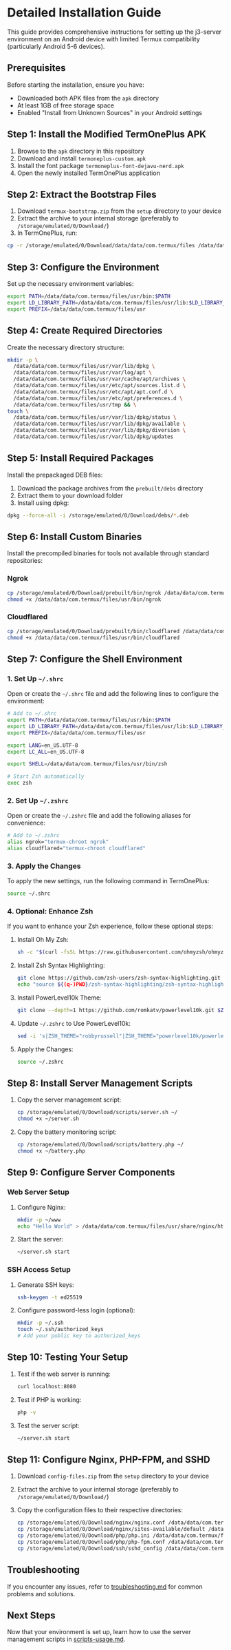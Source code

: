 # Detailed Installation Guide

This guide provides comprehensive instructions for setting up the j3-server environment on an Android device with limited Termux compatibility (particularly Android 5-6 devices).

## Prerequisites

Before starting the installation, ensure you have:

- Downloaded both APK files from the `apk` directory
- At least 1GB of free storage space
- Enabled "Install from Unknown Sources" in your Android settings

## Step 1: Install the Modified TermOnePlus APK

1. Browse to the `apk` directory in this repository
2. Download and install `termoneplus-custom.apk`
3. Install the font package `termoneplus-font-dejavu-nerd.apk`
4. Open the newly installed TermOnePlus application

## Step 2: Extract the Bootstrap Files

1. Download `termux-bootstrap.zip` from the `setup` directory to your device
2. Extract the archive to your internal storage (preferably to `/storage/emulated/0/Download/`)
3. In TermOnePlus, run:

```bash
cp -r /storage/emulated/0/Download/data/data/com.termux/files /data/data/com.termux/
```

## Step 3: Configure the Environment

Set up the necessary environment variables:

```bash
export PATH=/data/data/com.termux/files/usr/bin:$PATH
export LD_LIBRARY_PATH=/data/data/com.termux/files/usr/lib:$LD_LIBRARY_PATH
export PREFIX=/data/data/com.termux/files/usr
```

## Step 4: Create Required Directories

Create the necessary directory structure:

```bash
mkdir -p \
  /data/data/com.termux/files/usr/var/lib/dpkg \
  /data/data/com.termux/files/usr/var/log/apt \
  /data/data/com.termux/files/usr/var/cache/apt/archives \
  /data/data/com.termux/files/usr/etc/apt/sources.list.d \
  /data/data/com.termux/files/usr/etc/apt/apt.conf.d \
  /data/data/com.termux/files/usr/etc/apt/preferences.d \
  /data/data/com.termux/files/usr/tmp && \
touch \
  /data/data/com.termux/files/usr/var/lib/dpkg/status \
  /data/data/com.termux/files/usr/var/lib/dpkg/available \
  /data/data/com.termux/files/usr/var/lib/dpkg/diversion \
  /data/data/com.termux/files/usr/var/lib/dpkg/updates
```

## Step 5: Install Required Packages

Install the prepackaged DEB files:

1. Download the package archives from the `prebuilt/debs` directory
2. Extract them to your download folder
3. Install using dpkg:

```bash
dpkg --force-all -i /storage/emulated/0/Download/debs/*.deb
```

## Step 6: Install Custom Binaries

Install the precompiled binaries for tools not available through standard repositories:

### Ngrok

```bash
cp /storage/emulated/0/Download/prebuilt/bin/ngrok /data/data/com.termux/files/usr/bin/
chmod +x /data/data/com.termux/files/usr/bin/ngrok
```

### Cloudflared

```bash
cp /storage/emulated/0/Download/prebuilt/bin/cloudflared /data/data/com.termux/files/usr/bin/
chmod +x /data/data/com.termux/files/usr/bin/cloudflared
```

## Step 7: Configure the Shell Environment

### 1. Set Up `~/.shrc`

Open or create the `~/.shrc` file and add the following lines to configure the environment:

```bash
# Add to ~/.shrc
export PATH=/data/data/com.termux/files/usr/bin:$PATH
export LD_LIBRARY_PATH=/data/data/com.termux/files/usr/lib:$LD_LIBRARY_PATH
export PREFIX=/data/data/com.termux/files/usr

export LANG=en_US.UTF-8
export LC_ALL=en_US.UTF-8

export SHELL=/data/data/com.termux/files/usr/bin/zsh

# Start Zsh automatically
exec zsh
```

### 2. Set Up `~/.zshrc`

Open or create the `~/.zshrc` file and add the following aliases for convenience:

```bash
# Add to ~/.zshrc
alias ngrok="termux-chroot ngrok"
alias cloudflared="termux-chroot cloudflared"
```

### 3. Apply the Changes

To apply the new settings, run the following command in TermOnePlus:

```bash
source ~/.shrc
```

### 4. Optional: Enhance Zsh

If you want to enhance your Zsh experience, follow these optional steps:

1. Install Oh My Zsh:
   ```bash
   sh -c "$(curl -fsSL https://raw.githubusercontent.com/ohmyzsh/ohmyzsh/master/tools/install.sh)"
   ```

2. Install Zsh Syntax Highlighting:
   ```bash
   git clone https://github.com/zsh-users/zsh-syntax-highlighting.git
   echo "source ${(q-)PWD}/zsh-syntax-highlighting/zsh-syntax-highlighting.zsh" >> ${ZDOTDIR:-$HOME}/.zshrc
   ```

3. Install PowerLevel10k Theme:
   ```bash
   git clone --depth=1 https://github.com/romkatv/powerlevel10k.git $ZSH_CUSTOM/themes/powerlevel10k
   ```

4. Update `~/.zshrc` to Use PowerLevel10k:
   ```bash
   sed -i 's|ZSH_THEME="robbyrussell"|ZSH_THEME="powerlevel10k/powerlevel10k"|' ~/.zshrc
   ```

5. Apply the Changes:
   ```bash
   source ~/.zshrc
   ```

## Step 8: Install Server Management Scripts

1. Copy the server management script:
   ```bash
   cp /storage/emulated/0/Download/scripts/server.sh ~/
   chmod +x ~/server.sh
   ```

2. Copy the battery monitoring script:
   ```bash
   cp /storage/emulated/0/Download/scripts/battery.php ~/
   chmod +x ~/battery.php
   ```

## Step 9: Configure Server Components

### Web Server Setup

1. Configure Nginx:
   ```bash
   mkdir -p ~/www
   echo "Hello World" > /data/data/com.termux/files/usr/share/nginx/html/index.html
   ```

2. Start the server:
   ```bash
   ~/server.sh start
   ```

### SSH Access Setup

1. Generate SSH keys:
   ```bash
   ssh-keygen -t ed25519
   ```

2. Configure password-less login (optional):
   ```bash
   mkdir -p ~/.ssh
   touch ~/.ssh/authorized_keys
   # Add your public key to authorized_keys
   ```

## Step 10: Testing Your Setup

1. Test if the web server is running:
   ```bash
   curl localhost:8080
   ```

2. Test if PHP is working:
   ```bash
   php -v
   ```

3. Test the server script:
   ```bash
   ~/server.sh start
   ```

## Step 11: Configure Nginx, PHP-FPM, and SSHD

1. Download `config-files.zip` from the `setup` directory to your device

2. Extract the archive to your internal storage (preferably to `/storage/emulated/0/Download/`)

3. Copy the configuration files to their respective directories:
   ```bash
   cp /storage/emulated/0/Download/nginx/nginx.conf /data/data/com.termux/files/usr/etc/nginx/nginx.conf
   cp /storage/emulated/0/Download/nginx/sites-available/default /data/data/com.termux/files/usr/etc/nginx/sites-available/default
   cp /storage/emulated/0/Download/php/php.ini /data/data/com.termux/files/usr/etc/php.ini
   cp /storage/emulated/0/Download/php/php-fpm.conf /data/data/com.termux/files/usr/etc/php-fpm.conf
   cp /storage/emulated/0/Download/ssh/sshd_config /data/data/com.termux/files/usr/etc/ssh/sshd_config
   ```

## Troubleshooting

If you encounter any issues, refer to [troubleshooting.md](troubleshooting.md) for common problems and solutions.

## Next Steps

Now that your environment is set up, learn how to use the server management scripts in [scripts-usage.md](scripts-usage.md).
